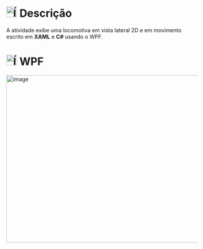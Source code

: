 # <img src="https://github.com/user-attachments/assets/caabfdf0-0f9e-44a3-8200-c6579fe87887" alt="Ícone de descrição" width="28"> Descrição
A atividade exibe uma locomotiva em vista lateral 2D e em movimento escrito em **XAML** e **C#** usando o WPF.

# <img src="https://github.com/user-attachments/assets/7183ae75-f0c3-41fc-b6d6-127ae20035b3" alt="Ícone do C#" width="28"> WPF 
<img width="776" height="441" alt="image" src="https://github.com/user-attachments/assets/6240b03e-68d4-40df-a036-a18f882f2a82" />
